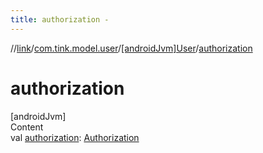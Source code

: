 ```yaml
---
title: authorization -
---
```

//[link](../../index.md)/[com.tink.model.user](../index.md)/[[androidJvm]User](index.md)/[authorization](authorization.md)



# authorization  
[androidJvm]  
Content  
val [authorization](authorization.md): [Authorization](../[android-jvm]-authorization/index.md)  



